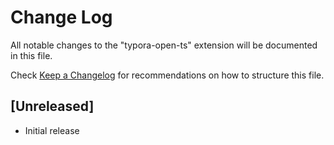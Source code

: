 # Change Log

All notable changes to the "typora-open-ts" extension will be documented in this file.

Check [Keep a Changelog](http://keepachangelog.com/) for recommendations on how to structure this file.

## [Unreleased]

- Initial release